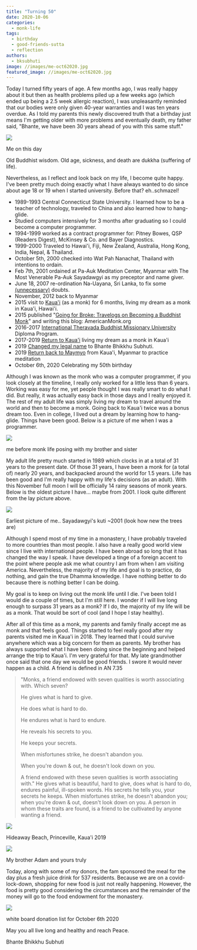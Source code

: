 ```yaml
---
title: "Turning 50"
date: 2020-10-06
categories: 
  - monk-life
tags: 
  - birthday
  - good-friends-sutta
  - reflection
authors: 
  - bksubhuti
image: //images/me-oct62020.jpg
featured_image: //images/me-oct62020.jpg
---
```


Today I turned fifty years of age. A few months ago, I was really happy about it but then as health problems piled up a few weeks ago (which ended up being a 2.5 week allergic reaction), I was unpleasantly reminded that our bodies were only given 40-year warranties and I was ten years overdue. As I told my parents this newly discovered truth that a birthday just means I'm getting older with more problems and eventually death, my father said, "Bhante, we have been 30 years ahead of you with this same stuff."

![](/images/me-oct62020-1024x768.jpg)

Me on this day

Old Buddhist wisdom. Old age, sickness, and death are dukkha (suffering of life).

Nevertheless, as I reflect and look back on my life, I become quite happy. I've been pretty much doing exactly what I have always wanted to do since about age 18 or 19 when I started university. Before that? eh..schmazel!

- 1989-1993 Central Connecticut State University. I learned how to be a teacher of technology, traveled to China and also learned how to hang-glide.
- Studied computers intensively for 3 months after graduating so I could become a computer programmer.
- 1994-1999 worked as a contract programmer for: Pitney Bowes, QSP (Readers Digest), McKinsey & Co. and Bayer Diagnostics.
- 1999-2000 Traveled to Hawai'i, Fiji, New Zealand, Australia, Hong Kong, India, Nepal, & Thailand.
- October 5th, 2000 checked into Wat Pah Nanachat, Thailand with intentions to ordain.
- Feb 7th, 2001 ordained at Pa-Auk Meditation Center, Myanmar with The Most Venerable Pa-Auk Sayadawgyi as my preceptor and name giver.
- June 18, 2007 re-ordination Na-Uayana, Sri Lanka, to fix some [(unnecessary)](https://americanmonk.org/why-i-ordained-twice/) doubts.
- November, 2012 back to Myanmar
- 2015 visit to [Kaua'i](https://americanmonk.org/our-kuti-in-kilauea-kauai-%ef%bb%bf/) (as a monk) for 6 months, living my dream as a monk in Kaua'i, Hawai'i.
- 2015 published "[Going for Broke: Travelogs on Becoming a Buddhist Monk](https://americanmonk.org/book-going-for-broke/)" and writing this blog: AmericanMonk.org
- 2016-2017 [International Theravada Buddhist Missionary University](https://americanmonk.org/itbmu-pics-i-leave-tonight/) Diploma Program.
- 2017-2019 [Return to Kaua'i](https://americanmonk.org/category/kauai/) living my dream as a monk in Kaua'i
- 2019 [Changed my legal name](https://americanmonk.org/legal-name-change/) to Bhante Bhikkhu Subhuti.
- 2019 [Return back to Maymyo](https://americanmonk.org/on-the-way-back-home/) from Kaua'i, Myanmar to practice meditation
- October 6th, 2020 Celebrating my 50th birthday

Although I was known as the monk who was a computer programmer, if you look closely at the timeline, I really only worked for a little less than 6 years. Working was easy for me, yet people thought I was really smart to do what I did. But really, it was actually easy back in those days and I really enjoyed it. The rest of my adult life was simply living my dream to travel around the world and then to become a monk. Going back to Kaua'i twice was a bonus dream too. Even in college, I lived out a dream by learning how to hang-glide. Things have been good. Below is a picture of me when I was a programmer.

![](/images/me-before-monk.jpg)

me before monk life posing with my brother and sister

My adult life pretty much started in 1989 which clocks in at a total of 31 years to the present date. Of those 31 years, I have been a monk for (a total of) nearly 20 years, and backpacked around the world for 1.5 years. Life has been good and I'm really happy with my life's decisions (as an adult). With this November full moon I will be officially 14 rainy seasons of monk years. Below is the oldest picture I have... maybe from 2001. I look quite different from the lay picture above.

![](/images/me-earliest.jpg)

Earliest picture of me.. Sayadawgyi's kuti ~2001 (look how new the trees are)

Although I spend most of my time in a monastery, I have probably traveled to more countries than most people. I also have a really good world view since I live with international people. I have been abroad so long that it has changed the way I speak. I have developed a tinge of a foreign accent to the point where people ask me what country I am from when I am visiting America. Nevertheless, the majority of my life and goal is to practice, do nothing, and gain the true Dhamma knowledge. I have nothing better to do because there is nothing better I can be doing.

My goal is to keep on living out the monk life until I die. I've been told I would die a couple of times, but I'm still here. I wonder if I will live long enough to surpass 31 years as a monk? If I do, the majority of my life will be as a monk. That would be sort of cool (and I hope I stay healthy).

After all of this time as a monk, my parents and family finally accept me as monk and that feels good. Things started to feel really good after my parents visited me in Kaua'i in 2018. They learned that I could survive anywhere which was a big concern for them as parents. My brother has always supported what I have been doing since the beginning and helped arrange the trip to Kaua'i. I'm very grateful for that. My late grandmother once said that one day we would be good friends. I swore it would never happen as a child. A friend is defined in AN 7.35

> "Monks, a friend endowed with seven qualities is worth associating with. Which seven?
> 
> He gives what is hard to give.
> 
> He does what is hard to do.
> 
> He endures what is hard to endure.
> 
> He reveals his secrets to you.
> 
> He keeps your secrets.
> 
> When misfortunes strike, he doesn't abandon you.
> 
> When you're down & out, he doesn't look down on you.
> 
> A friend endowed with these seven qualities is worth associating with." He gives what is beautiful, hard to give, does what is hard to do, endures painful, ill-spoken words. His secrets he tells you, your secrets he keeps. When misfortunes strike, he doesn't abandon you; when you're down & out, doesn't look down on you. A person in whom these traits are found, is a friend to be cultivated by anyone wanting a friend.

![](/images/IMG_20190403_182709-1024x768.jpg)

Hideaway Beach, Princeville, Kaua'i 2019

![](/images/adam-and-me.jpg)

My brother Adam and yours truly

Today, along with some of my donors, the fam sponsored the meal for the day plus a fresh juice drink for 537 residents. Because we are on a covid-lock-down, shopping for new food is just not really happening. However, the food is pretty good considering the circumstances and the remainder of the money will go to the food endowment for the monastery.

![](/images/oct6dana-2020board2-1024x768.jpg)

white board donation list for October 6th 2020

May you all live long and healthy and reach Peace.

Bhante Bhikkhu Subhuti